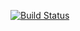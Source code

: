 [![Build Status](https://travis-ci.com/salizwa27/greetingsApp.svg?branch=master)](https://travis-ci.com/salizwa27/greetingsApp)
